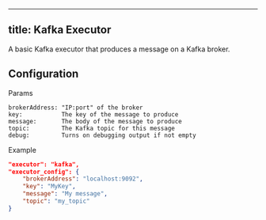 
---
title: Kafka Executor
---

A basic Kafka executor that produces a message on a Kafka broker.

## Configuration

Params

```
brokerAddress: "IP:port" of the broker
key:           The key of the message to produce
message:       The body of the message to produce
topic:         The Kafka topic for this message
debug:         Turns on debugging output if not empty
```

Example

```json
"executor": "kafka",
"executor_config": {
    "brokerAddress": "localhost:9092",
    "key": "MyKey",
    "message": "My message",
    "topic": "my_topic"
}
```
